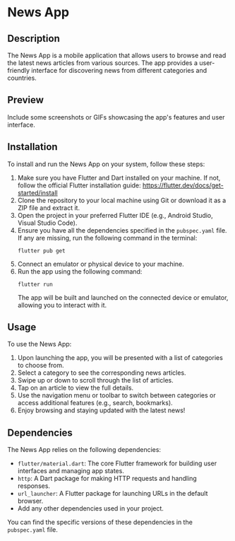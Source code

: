 <h1>News App</h1>

<h2>Description</h2>
<p>The News App is a mobile application that allows users to browse and read the latest news articles from various sources. The app provides a user-friendly interface for discovering news from different categories and countries.</p>

<h2>Preview</h2>
<p>Include some screenshots or GIFs showcasing the app's features and user interface.</p>

<h2>Installation</h2>
<p>To install and run the News App on your system, follow these steps:</p>

<ol>
  <li>Make sure you have Flutter and Dart installed on your machine. If not, follow the official Flutter installation guide: <a href="https://flutter.dev/docs/get-started/install">https://flutter.dev/docs/get-started/install</a></li>
  
  <li>Clone the repository to your local machine using Git or download it as a ZIP file and extract it.</li>
  
  <li>Open the project in your preferred Flutter IDE (e.g., Android Studio, Visual Studio Code).</li>
  
  <li>Ensure you have all the dependencies specified in the <code>pubspec.yaml</code> file. If any are missing, run the following command in the terminal:</li>
  
  <pre><code>flutter pub get</code></pre>
  
  <li>Connect an emulator or physical device to your machine.</li>
  
  <li>Run the app using the following command:</li>
  
  <pre><code>flutter run</code></pre>
  
  <p>The app will be built and launched on the connected device or emulator, allowing you to interact with it.</p>
</ol>

<h2>Usage</h2>
<p>To use the News App:</p>

<ol>
  <li>Upon launching the app, you will be presented with a list of categories to choose from.</li>
  
  <li>Select a category to see the corresponding news articles.</li>
  
  <li>Swipe up or down to scroll through the list of articles.</li>
  
  <li>Tap on an article to view the full details.</li>
  
  <li>Use the navigation menu or toolbar to switch between categories or access additional features (e.g., search, bookmarks).</li>
  
  <li>Enjoy browsing and staying updated with the latest news!</li>
</ol>

<h2>Dependencies</h2>
<p>The News App relies on the following dependencies:</p>

<ul>
  <li><code>flutter/material.dart</code>: The core Flutter framework for building user interfaces and managing app states.</li>
  
  <li><code>http</code>: A Dart package for making HTTP requests and handling responses.</li>
  
  <li><code>url_launcher</code>: A Flutter package for launching URLs in the default browser.</li>
  
  <li>Add any other dependencies used in your project.</li>
</ul>

<p>You can find the specific versions of these dependencies in the <code>pubspec.yaml</code> file.</p>

